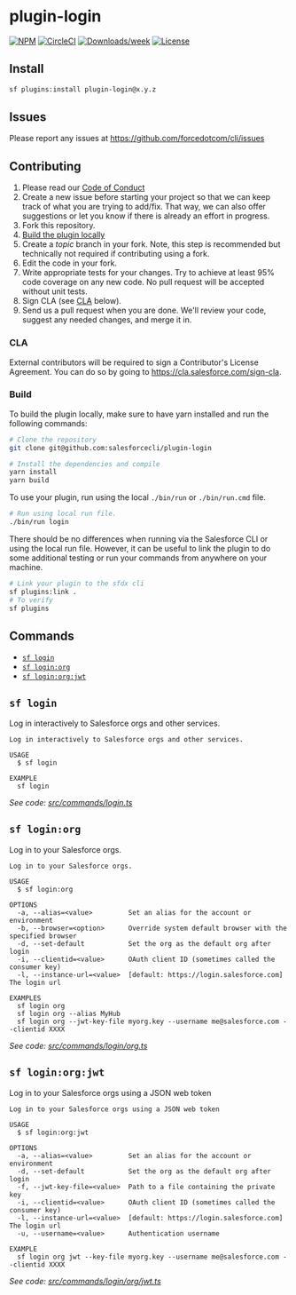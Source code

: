 # plugin-login

[![NPM](https://img.shields.io/npm/v/@salesforce/plugin-login.svg?label=@salesforce/plugin-login)](https://www.npmjs.com/package/@salesforce/plugin-login) [![CircleCI](https://circleci.com/gh/salesforcecli/plugin-login/tree/main.svg?style=shield)](https://circleci.com/gh/salesforcecli/plugin-login/tree/main) [![Downloads/week](https://img.shields.io/npm/dw/@salesforce/plugin-login.svg)](https://npmjs.org/package/@salesforce/plugin-login) [![License](https://img.shields.io/badge/License-BSD%203--Clause-brightgreen.svg)](https://raw.githubusercontent.com/salesforcecli/plugin-login/main/LICENSE.txt)

## Install

```bash
sf plugins:install plugin-login@x.y.z
```

## Issues

Please report any issues at https://github.com/forcedotcom/cli/issues

## Contributing

1. Please read our [Code of Conduct](CODE_OF_CONDUCT.md)
2. Create a new issue before starting your project so that we can keep track of
   what you are trying to add/fix. That way, we can also offer suggestions or
   let you know if there is already an effort in progress.
3. Fork this repository.
4. [Build the plugin locally](#build)
5. Create a _topic_ branch in your fork. Note, this step is recommended but technically not required if contributing using a fork.
6. Edit the code in your fork.
7. Write appropriate tests for your changes. Try to achieve at least 95% code coverage on any new code. No pull request will be accepted without unit tests.
8. Sign CLA (see [CLA](#cla) below).
9. Send us a pull request when you are done. We'll review your code, suggest any needed changes, and merge it in.

### CLA

External contributors will be required to sign a Contributor's License
Agreement. You can do so by going to https://cla.salesforce.com/sign-cla.

### Build

To build the plugin locally, make sure to have yarn installed and run the following commands:

```bash
# Clone the repository
git clone git@github.com:salesforcecli/plugin-login

# Install the dependencies and compile
yarn install
yarn build
```

To use your plugin, run using the local `./bin/run` or `./bin/run.cmd` file.

```bash
# Run using local run file.
./bin/run login
```

There should be no differences when running via the Salesforce CLI or using the local run file. However, it can be useful to link the plugin to do some additional testing or run your commands from anywhere on your machine.

```bash
# Link your plugin to the sfdx cli
sf plugins:link .
# To verify
sf plugins
```

## Commands

<!-- commands -->
* [`sf login`](#sf-login)
* [`sf login:org`](#sf-loginorg)
* [`sf login:org:jwt`](#sf-loginorgjwt)

## `sf login`

Log in interactively to Salesforce orgs and other services.

```
Log in interactively to Salesforce orgs and other services.

USAGE
  $ sf login

EXAMPLE
  sf login
```

_See code: [src/commands/login.ts](https://github.com/salesforcecli/plugin-login/blob/v0.0.1/src/commands/login.ts)_

## `sf login:org`

Log in to your Salesforce orgs.

```
Log in to your Salesforce orgs.

USAGE
  $ sf login:org

OPTIONS
  -a, --alias=<value>         Set an alias for the account or environment
  -b, --browser=<option>      Override system default browser with the specified browser
  -d, --set-default           Set the org as the default org after login
  -i, --clientid=<value>      OAuth client ID (sometimes called the consumer key)
  -l, --instance-url=<value>  [default: https://login.salesforce.com] The login url

EXAMPLES
  sf login org
  sf login org --alias MyHub
  sf login org --jwt-key-file myorg.key --username me@salesforce.com --clientid XXXX
```

_See code: [src/commands/login/org.ts](https://github.com/salesforcecli/plugin-login/blob/v0.0.1/src/commands/login/org.ts)_

## `sf login:org:jwt`

Log in to your Salesforce orgs using a JSON web token

```
Log in to your Salesforce orgs using a JSON web token

USAGE
  $ sf login:org:jwt

OPTIONS
  -a, --alias=<value>         Set an alias for the account or environment
  -d, --set-default           Set the org as the default org after login
  -f, --jwt-key-file=<value>  Path to a file containing the private key
  -i, --clientid=<value>      OAuth client ID (sometimes called the consumer key)
  -l, --instance-url=<value>  [default: https://login.salesforce.com] The login url
  -u, --username=<value>      Authentication username

EXAMPLE
  sf login org jwt --key-file myorg.key --username me@salesforce.com --clientid XXXX
```

_See code: [src/commands/login/org/jwt.ts](https://github.com/salesforcecli/plugin-login/blob/v0.0.1/src/commands/login/org/jwt.ts)_
<!-- commandsstop -->
